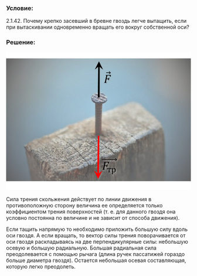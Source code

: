 ###  Условие: 

$2.1.42.$ Почему крепко засевший в бревне гвоздь легче вытащить, если при вытаскивании одновременно вращать его вокруг собственной оси? 

###  Решение: 

![ Силы действующие на забитый гвоздь |900x672, 42%](../../img/2.1.42/sol.jpg)

Сила трения скольжения действует по линии движения в противоположную сторону величина ее определяется только коэффициентом трения поверхностей (т. е. для данного гвоздя она условно постоянна по величине и не зависит от способа движения). 

Если тащить напрямую то необходимо приложить большую силу вдоль оси гвоздя. А если вращать, то вектор силы трения поворачивается от оси гвоздя раскладываясь на две перпендикулярные силы: небольшую осевую и большую радиальную. Большая радиальная сила преодолевается с помощью рычага (длина ручек пассатижей гораздо больше диаметра гвоздя). Остается небольшая осевая составляющая, которую легко преодолеть. 
